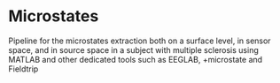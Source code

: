 # Microstates
Pipeline for the microstates extraction both on a surface level, in sensor space, and in source space in a subject with multiple sclerosis using MATLAB and other dedicated tools such as EEGLAB, +microstate and Fieldtrip

